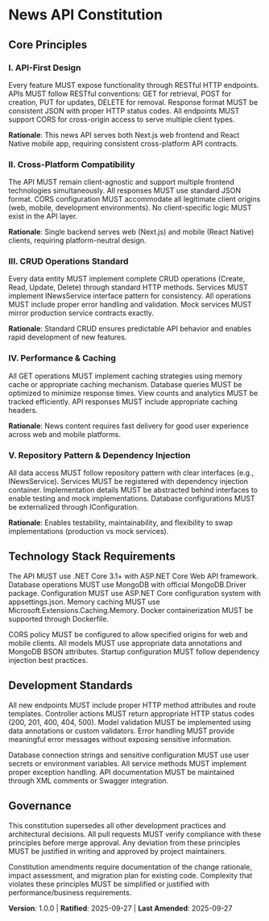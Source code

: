 <!--
Sync Impact Report:
- Version change: Template → 1.0.0 (Initial constitution creation for .NET Core News API)
- Added principles: API-First Design, Cross-Platform Compatibility, CRUD Operations Standard, Performance & Caching, Repository Pattern
- Added sections: Technology Stack Requirements, Development Standards
- Templates reviewed: ✅ plan-template.md (aligned), ✅ spec-template.md (compatible), ✅ tasks-template.md (aligned with TDD principle)
- Modified principles impact: Constitution Check section in plan-template will now validate API-first design, CRUD completeness, and repository pattern usage
- Follow-up TODOs: None - all templates are compatible with the news API constitution
-->

# News API Constitution

## Core Principles

### I. API-First Design
Every feature MUST expose functionality through RESTful HTTP endpoints. APIs MUST follow RESTful conventions: GET for retrieval, POST for creation, PUT for updates, DELETE for removal. Response format MUST be consistent JSON with proper HTTP status codes. All endpoints MUST support CORS for cross-origin access to serve multiple client types.

**Rationale**: This news API serves both Next.js web frontend and React Native mobile app, requiring consistent cross-platform API contracts.

### II. Cross-Platform Compatibility
The API MUST remain client-agnostic and support multiple frontend technologies simultaneously. All responses MUST use standard JSON format. CORS configuration MUST accommodate all legitimate client origins (web, mobile, development environments). No client-specific logic MUST exist in the API layer.

**Rationale**: Single backend serves web (Next.js) and mobile (React Native) clients, requiring platform-neutral design.

### III. CRUD Operations Standard
Every data entity MUST implement complete CRUD operations (Create, Read, Update, Delete) through standard HTTP methods. Services MUST implement INewsService interface pattern for consistency. All operations MUST include proper error handling and validation. Mock services MUST mirror production service contracts exactly.

**Rationale**: Standard CRUD ensures predictable API behavior and enables rapid development of new features.

### IV. Performance & Caching
All GET operations MUST implement caching strategies using memory cache or appropriate caching mechanism. Database queries MUST be optimized to minimize response times. View counts and analytics MUST be tracked efficiently. API responses MUST include appropriate caching headers.

**Rationale**: News content requires fast delivery for good user experience across web and mobile platforms.

### V. Repository Pattern & Dependency Injection
All data access MUST follow repository pattern with clear interfaces (e.g., INewsService). Services MUST be registered with dependency injection container. Implementation details MUST be abstracted behind interfaces to enable testing and mock implementations. Database configurations MUST be externalized through IConfiguration.

**Rationale**: Enables testability, maintainability, and flexibility to swap implementations (production vs mock services).

## Technology Stack Requirements

The API MUST use .NET Core 3.1+ with ASP.NET Core Web API framework. Database operations MUST use MongoDB with official MongoDB.Driver package. Configuration MUST use ASP.NET Core configuration system with appsettings.json. Memory caching MUST use Microsoft.Extensions.Caching.Memory. Docker containerization MUST be supported through Dockerfile.

CORS policy MUST be configured to allow specified origins for web and mobile clients. All models MUST use appropriate data annotations and MongoDB BSON attributes. Startup configuration MUST follow dependency injection best practices.

## Development Standards

All new endpoints MUST include proper HTTP method attributes and route templates. Controller actions MUST return appropriate HTTP status codes (200, 201, 400, 404, 500). Model validation MUST be implemented using data annotations or custom validators. Error handling MUST provide meaningful error messages without exposing sensitive information.

Database connection strings and sensitive configuration MUST use user secrets or environment variables. All service methods MUST implement proper exception handling. API documentation MUST be maintained through XML comments or Swagger integration.

## Governance

This constitution supersedes all other development practices and architectural decisions. All pull requests MUST verify compliance with these principles before merge approval. Any deviation from these principles MUST be justified in writing and approved by project maintainers.

Constitution amendments require documentation of the change rationale, impact assessment, and migration plan for existing code. Complexity that violates these principles MUST be simplified or justified with performance/business requirements.

**Version**: 1.0.0 | **Ratified**: 2025-09-27 | **Last Amended**: 2025-09-27